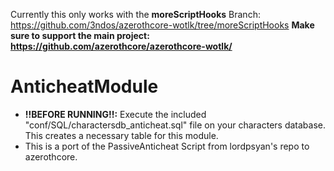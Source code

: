 Currently this only works with the <b>moreScriptHooks</b> Branch:
https://github.com/3ndos/azerothcore-wotlk/tree/moreScriptHooks
<b>Make sure to support the main project:
https://github.com/azerothcore/azerothcore-wotlk/</b>
# AnticheatModule
* <b>!!BEFORE RUNNING!!:</b> Execute the included "conf/SQL/charactersdb_anticheat.sql" file on your characters database. This creates a necessary table for this module.
* This is a port of the PassiveAnticheat Script from lordpsyan's repo to azerothcore.
